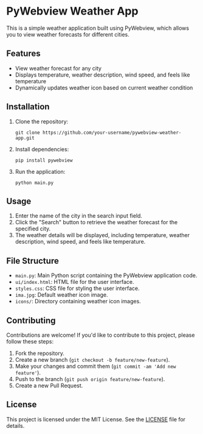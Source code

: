 # PyWebview Weather App

This is a simple weather application built using PyWebview, which allows you to view weather forecasts for different cities.

## Features

- View weather forecast for any city
- Displays temperature, weather description, wind speed, and feels like temperature
- Dynamically updates weather icon based on current weather condition

## Installation

1. Clone the repository:

    ```
    git clone https://github.com/your-username/pywebview-weather-app.git
    ```

2. Install dependencies:

    ```
    pip install pywebview
    ```

3. Run the application:

    ```
    python main.py
    ```

## Usage

1. Enter the name of the city in the search input field.
2. Click the "Search" button to retrieve the weather forecast for the specified city.
3. The weather details will be displayed, including temperature, weather description, wind speed, and feels like temperature.

## File Structure

- `main.py`: Main Python script containing the PyWebview application code.
- `ui/index.html`: HTML file for the user interface.
- `styles.css`: CSS file for styling the user interface.
- `ima.jpg`: Default weather icon image.
- `icons/`: Directory containing weather icon images.

## Contributing

Contributions are welcome! If you'd like to contribute to this project, please follow these steps:

1. Fork the repository.
2. Create a new branch (`git checkout -b feature/new-feature`).
3. Make your changes and commit them (`git commit -am 'Add new feature'`).
4. Push to the branch (`git push origin feature/new-feature`).
5. Create a new Pull Request.

## License

This project is licensed under the MIT License. See the [LICENSE](LICENSE) file for details.
